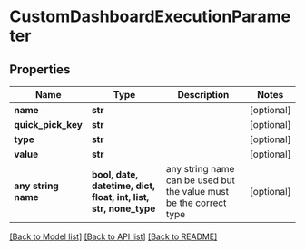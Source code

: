 # CustomDashboardExecutionParameter


## Properties
Name | Type | Description | Notes
------------ | ------------- | ------------- | -------------
**name** | **str** |  | [optional] 
**quick_pick_key** | **str** |  | [optional] 
**type** | **str** |  | [optional] 
**value** | **str** |  | [optional] 
**any string name** | **bool, date, datetime, dict, float, int, list, str, none_type** | any string name can be used but the value must be the correct type | [optional]

[[Back to Model list]](../README.md#documentation-for-models) [[Back to API list]](../README.md#documentation-for-api-endpoints) [[Back to README]](../README.md)



